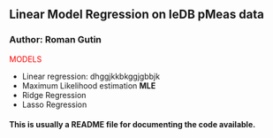 ## Linear Model Regression on IeDB pMeas data

### Author: Roman Gutin
<span style="color:red"> MODELS </span>
* Linear regression: dhggjkkbkggjgbbjk
* Maximum Likelihood estimation **MLE**
* Ridge Regression
* Lasso Regression

#### This is usually a README file for documenting the code available.
